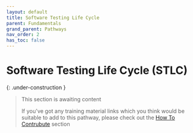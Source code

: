 ```yaml
---
layout: default
title: Software Testing Life Cycle
parent: Fundamentals
grand_parent: Pathways
nav_order: 2
has_toc: false
---
```


# Software Testing Life Cycle (STLC)

{: .under-construction }

> This section is awaiting content
> 
> If you've got any training material links which you think would be suitable to add to this pathway, please check out the [How To Contrubute](../../how-to-contribute.html) section
